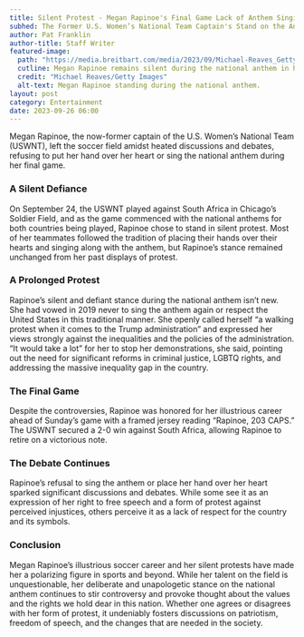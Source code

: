 ```yaml
---
title: Silent Protest - Megan Rapinoe's Final Game Lack of Anthem Singing Raises Eyebrows
subhed: The Former U.S. Women’s National Team Captain's Stand on the Anthem Continues to Spark Debates and Discussions
author: Pat Franklin
author-title: Staff Writer
featured-image: 
  path: "https://media.breitbart.com/media/2023/09/Michael-Reaves_Getty-Images-2-640x480.jpg"
  cutline: Megan Rapinoe remains silent during the national anthem in her final game.
  credit: "Michael Reaves/Getty Images"
  alt-text: Megan Rapinoe standing during the national anthem.
layout: post
category: Entertainment
date: 2023-09-26 06:00
---
```


Megan Rapinoe, the now-former captain of the U.S. Women’s National Team (USWNT), left the soccer field amidst heated discussions and debates, refusing to put her hand over her heart or sing the national anthem during her final game.

### A Silent Defiance
On September 24, the USWNT played against South Africa in Chicago’s Soldier Field, and as the game commenced with the national anthems for both countries being played, Rapinoe chose to stand in silent protest. Most of her teammates followed the tradition of placing their hands over their hearts and singing along with the anthem, but Rapinoe’s stance remained unchanged from her past displays of protest.

### A Prolonged Protest
Rapinoe’s silent and defiant stance during the national anthem isn’t new. She had vowed in 2019 never to sing the anthem again or respect the United States in this traditional manner. She openly called herself “a walking protest when it comes to the Trump administration” and expressed her views strongly against the inequalities and the policies of the administration. “It would take a lot” for her to stop her demonstrations, she said, pointing out the need for significant reforms in criminal justice, LGBTQ rights, and addressing the massive inequality gap in the country.

### The Final Game
Despite the controversies, Rapinoe was honored for her illustrious career ahead of Sunday’s game with a framed jersey reading “Rapinoe, 203 CAPS.” The USWNT secured a 2-0 win against South Africa, allowing Rapinoe to retire on a victorious note.

### The Debate Continues
Rapinoe’s refusal to sing the anthem or place her hand over her heart sparked significant discussions and debates. While some see it as an expression of her right to free speech and a form of protest against perceived injustices, others perceive it as a lack of respect for the country and its symbols.

### Conclusion
Megan Rapinoe’s illustrious soccer career and her silent protests have made her a polarizing figure in sports and beyond. While her talent on the field is unquestionable, her deliberate and unapologetic stance on the national anthem continues to stir controversy and provoke thought about the values and the rights we hold dear in this nation. Whether one agrees or disagrees with her form of protest, it undeniably fosters discussions on patriotism, freedom of speech, and the changes that are needed in the society.
